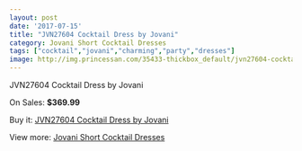 ```yaml
---
layout: post
date: '2017-07-15'
title: "JVN27604 Cocktail Dress by Jovani"
category: Jovani Short Cocktail Dresses
tags: ["cocktail","jovani","charming","party","dresses"]
image: http://img.princessan.com/35433-thickbox_default/jvn27604-cocktail-dress-by-jovani.jpg
---
```

JVN27604 Cocktail Dress by Jovani

On Sales: **$369.99**
<a href="https://www.princessan.com/en/16587-jvn27604-cocktail-dress-by-jovani.html"><amp-img layout="responsive" width="600" height="600" src="//img.princessan.com/35433-thickbox_default/jvn27604-cocktail-dress-by-jovani.jpg" alt="JVN27604 Cocktail Dress by Jovani 0" /></a>
<a href="https://www.princessan.com/en/16587-jvn27604-cocktail-dress-by-jovani.html"><amp-img layout="responsive" width="600" height="600" src="//img.princessan.com/35436-thickbox_default/jvn27604-cocktail-dress-by-jovani.jpg" alt="JVN27604 Cocktail Dress by Jovani 1" /></a>
<a href="https://www.princessan.com/en/16587-jvn27604-cocktail-dress-by-jovani.html"><amp-img layout="responsive" width="600" height="600" src="//img.princessan.com/35435-thickbox_default/jvn27604-cocktail-dress-by-jovani.jpg" alt="JVN27604 Cocktail Dress by Jovani 2" /></a>
<a href="https://www.princessan.com/en/16587-jvn27604-cocktail-dress-by-jovani.html"><amp-img layout="responsive" width="600" height="600" src="//img.princessan.com/35434-thickbox_default/jvn27604-cocktail-dress-by-jovani.jpg" alt="JVN27604 Cocktail Dress by Jovani 3" /></a>

Buy it: [JVN27604 Cocktail Dress by Jovani](https://www.princessan.com/en/16587-jvn27604-cocktail-dress-by-jovani.html "JVN27604 Cocktail Dress by Jovani")

View more: [Jovani Short Cocktail Dresses](https://www.princessan.com/en/139- "Jovani Short Cocktail Dresses")